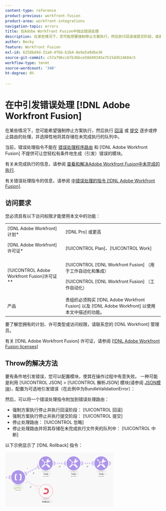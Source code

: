 ```yaml
---
content-type: reference
product-previous: workfront-fusion
product-area: workfront-integrations
navigation-topic: errors
title: 在Adobe Workfront Fusion中抛出错误处理
description: 在某些情况下，您可能想要强制停止方案执行，然后执行回滚或提交阶段，或者停止路由的处理，并选择将其存储在“视图”队列中，并解决Adobe Workfront Fusion中不完整的执行。
author: Becky
feature: Workfront Fusion
exl-id: 6258bd4d-31a0-4fbb-b1b4-8e9a5a9dbe36
source-git-commit: c57a796ccbfb36bce58d49345e7515dd524604c5
workflow-type: tm+mt
source-wordcount: '340'
ht-degree: 0%

---
```


# 在中引发错误处理 [!DNL Adobe Workfront Fusion]

在某些情况下，您可能希望强制停止方案执行，然后执行 [回滚](../../workfront-fusion/scenarios/scenario-execution-cycles-phases.md#rollback) 或 [提交](../../workfront-fusion/scenarios/scenario-execution-cycles-phases.md#commit) 逐步或停止路由的处理，并选择性地将其存储在未完成执行的队列中。

当前，错误处理指令不能在 [错误处理程序路由](../../workfront-fusion/errors/error-handling.md#error) 和 [!DNL Adobe Workfront Fusion] 不提供可让您轻松有条件地生成（引发）错误的模块。

有关未完成执行的信息，请参阅 [查看和解决Adobe Workfront Fusion中未完成的执行](../../workfront-fusion/scenarios/view-and-resolve-incomplete-executions.md).

有关错误处理指令的信息，请参阅 [中错误处理的指令 [!DNL Adobe Workfront Fusion]](../../workfront-fusion/errors/directives-for-error-handling.md).

## 访问要求

您必须具有以下访问权限才能使用本文中的功能：

<table style="table-layout:auto">
 <col> 
 <col> 
 <tbody> 
  <tr> 
   <td role="rowheader">[!DNL Adobe Workfront] 计划*</td> 
   <td> <p>[!DNL Pro] 或更高</p> </td> 
  </tr> 
  <tr data-mc-conditions=""> 
   <td role="rowheader">[!DNL Adobe Workfront] 许可证*</td> 
   <td> <p>[!UICONTROL Plan]、[!UICONTROL Work]</p> </td> 
  </tr> 
  <tr> 
   <td role="rowheader">[!UICONTROL Adobe Workfront Fusion]许可证**</td> 
   <td> <p>[!UICONTROL [!DNL Workfront Fusion] （用于工作自动化和集成） </p><p>[!UICONTROL [!DNL Workfront Fusion] （工作自动化）</p>  </td> 
  </tr> 
  <tr> 
   <td role="rowheader">产品</td> 
   <td>贵组织必须购买 [!DNL Adobe Workfront Fusion] 以及 [!DNL Adobe Workfront] 以使用本文中描述的功能。</td> 
  </tr> 
 </tbody> 
</table>

要了解您拥有的计划、许可类型或访问权限，请联系您的 [!DNL Workfront] 管理员。

有关 [!DNL Adobe Workfront Fusion] 许可证，请参阅 [[!DNL Adobe Workfront Fusion licenses]](../../workfront-fusion/get-started/license-automation-vs-integration.md)

## Throw的解决方法

要有条件地引发错误，您可以配置模块，使其在操作过程中有意失败。 一种可能是利用 [!UICONTROL JSON] > [!UICONTROL 解析JSON] 模块(请参阅 [JSON模块](../../workfront-fusion/apps-and-their-modules/json-modules.md))，配置为可选地引发错误（在此例中为BundleValidationError）：

然后，可以将一个错误处理指令附加到错误处理路由：

* 强制方案执行停止并执行回滚阶段： [!UICONTROL 回滚]
* 强制方案执行停止并执行提交阶段： [!UICONTROL 提交]
* 停止处理路由： [!UICONTROL 忽略]
* 停止处理路由并将其存储在未完成执行文件夹的队列中： [!UICONTROL 中断]

以下示例显示了 [!DNL Rollback] 指令：

![](assets/rollback-directive-350x175.png)
